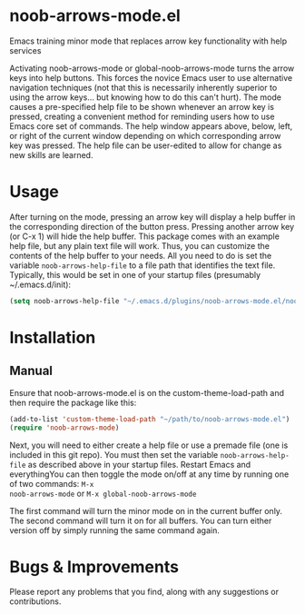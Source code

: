 noob-arrows-mode.el
===================

Emacs training minor mode that replaces arrow key functionality with help services

Activating noob-arrows-mode or global-noob-arrows-mode turns the arrow keys into help buttons. This forces the novice Emacs user to use alternative navigation techniques (not that this is necessarily inherently superior to using the arrow keys... but knowing how to do this can't hurt). The mode causes a pre-specified help file to be shown whenever an arrow key is pressed, creating a convenient method for reminding users how to use Emacs core set of commands. The help window appears above, below, left, or right of the current window depending on which corresponding arrow key was pressed. The help file can be user-edited to allow for change as new skills are learned.

Usage
=====

After turning on the mode, pressing an arrow key will display a help buffer in the corresponding direction of the button press. Pressing another arrow key (or C-x 1) will hide the help buffer. This package comes with an example help file, but any plain text file will work. Thus, you can customize the contents of the help buffer to your needs. All you need to do is set the variable <code>noob-arrows-help-file</code> to a file path that identifies the text file. Typically, this would be set in one of your startup files (presumably ~/.emacs.d/init):

```lisp
(setq noob-arrows-help-file "~/.emacs.d/plugins/noob-arrows-mode.el/noob-arrows-help-file.txt")
```

Installation
============

Manual
------

Ensure that noob-arrows-mode.el is on the custom-theme-load-path and then require the package like this: 

```lisp
(add-to-list 'custom-theme-load-path "~/path/to/noob-arrows-mode.el")
(require 'noob-arrows-mode)
```

Next, you will need to either create a help file or use a premade file (one is included in this git repo). You must then set the variable <code>noob-arrows-help-file</code> as described above in your startup files. Restart Emacs and everythingYou can then toggle the mode on/off at any time by running one of two commands:
<code>M-x noob-arrows-mode</code> or <code>M-x global-noob-arrows-mode</code>

The first command will turn the minor mode on in the current buffer only. The second command will turn it on for all buffers. You can turn either version off by simply running the same command again.

Bugs & Improvements
===================

Please report any problems that you find, along with any suggestions or contributions. 
